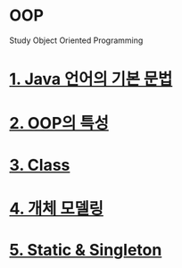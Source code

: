 # OOP
Study Object Oriented Programming

# [1. Java 언어의 기본 문법](https://github.com/mbsmbs/OOP/blob/master/JavaBasics.md)

# [2. OOP의 특성](https://github.com/mbsmbs/OOP/blob/master/OOP%EC%9D%98%20%ED%8A%B9%EC%84%B1/OOP%EC%9D%98%20%ED%8A%B9%EC%84%B1.md)

# [3. Class](https://github.com/mbsmbs/OOP/blob/master/Class/Class.md)

# [4. 개체 모델링](https://github.com/mbsmbs/OOP/blob/master/%EA%B0%9C%EC%B2%B4%EB%AA%A8%EB%8D%B8%EB%A7%81/%EA%B0%9C%EC%B2%B4%EB%AA%A8%EB%8D%B8%EB%A7%81.md)

# [5. Static & Singleton](https://github.com/mbsmbs/OOP/blob/master/Static&Singleton/Static&Singleton.md)

